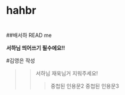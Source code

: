 # hahbr

#

##배서하 READ me

__서하님 띄어쓰기 필수에요!!__


#김영은 작성
>> 서하님 재욱님거 지워주세요!
>>> 중첩된 인용문2
>>> 중첩된 인용문3
>>> 

